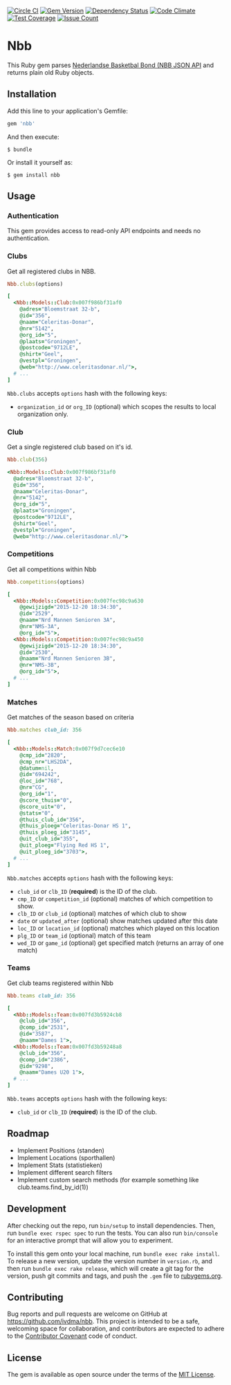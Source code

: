 [![Circle CI](https://circleci.com/gh/ivdma/nbb.svg?style=svg)](https://circleci.com/gh/ivdma/nbb)
[![Gem Version](https://badge.fury.io/rb/nbb.svg)](https://badge.fury.io/rb/nbb)
[![Dependency Status](https://gemnasium.com/ivdma/nbb.svg)](https://gemnasium.com/ivdma/nbb)
[![Code Climate](https://codeclimate.com/github/ivdma/nbb/badges/gpa.svg)](https://codeclimate.com/github/ivdma/nbb)
[![Test Coverage](https://codeclimate.com/github/ivdma/nbb/badges/coverage.svg)](https://codeclimate.com/github/ivdma/nbb/coverage)
[![Issue Count](https://codeclimate.com/github/ivdma/nbb/badges/issue_count.svg)](https://codeclimate.com/github/ivdma/nbb)

# Nbb

This Ruby gem parses
[Nederlandse Basketbal Bond (NBB JSON API](http://db.basketball.nl/help/koppelingen/json)
and returns plain old Ruby objects.

## Installation

Add this line to your application's Gemfile:

```ruby
gem 'nbb'
```

And then execute:

    $ bundle

Or install it yourself as:

    $ gem install nbb

## Usage

### Authentication

This gem provides access to read-only API endpoints and needs no authentication.

### Clubs

Get all registered clubs in NBB.

```ruby
Nbb.clubs(options)
```

```ruby
[
  <Nbb::Models::Club:0x007f986bf31af0
    @adres="Bloemstraat 32-b",
    @id="356",
    @naam="Celeritas-Donar",
    @nr="5142",
    @org_id="5",
    @plaats="Groningen",
    @postcode="9712LE",
    @shirt="Geel",
    @vestpl="Groningen",
    @web="http://www.celeritasdonar.nl/">,
  # ...
]
```

`Nbb.clubs` accepts `options` hash with the following keys:

  - `organization_id` or `org_ID` (optional) which scopes the results to local organization only.

### Club

Get a single registered club based on it's id.

```ruby
Nbb.club(356)
```

```ruby
<Nbb::Models::Club:0x007f986bf31af0
  @adres="Bloemstraat 32-b",
  @id="356",
  @naam="Celeritas-Donar",
  @nr="5142",
  @org_id="5",
  @plaats="Groningen",
  @postcode="9712LE",
  @shirt="Geel",
  @vestpl="Groningen",
  @web="http://www.celeritasdonar.nl/">
```

### Competitions

Get all competitions within Nbb

```ruby
Nbb.competitions(options)
```

```ruby
[
  <Nbb::Models::Competition:0x007fec98c9a630
    @gewijzigd="2015-12-20 18:34:30",
    @id="2529",
    @naam="Nrd Mannen Senioren 3A",
    @nr="NMS-3A",
    @org_id="5">,
  <Nbb::Models::Competition:0x007fec98c9a450
    @gewijzigd="2015-12-20 18:34:30",
    @id="2530",
    @naam="Nrd Mannen Senioren 3B",
    @nr="NMS-3B",
    @org_id="5">,
  # ...
]
```

### Matches

Get matches of the season based on criteria

```ruby
Nbb.matches club_id: 356
```

```ruby
[
  <Nbb::Models::Match:0x007f9d7cec6e10
    @cmp_id="2820",
    @cmp_nr="LHS2DA",
    @datum=nil,
    @id="694242",
    @loc_id="768",
    @nr="CG",
    @org_id="1",
    @score_thuis="0",
    @score_uit="0",
    @stats="0",
    @thuis_club_id="356",
    @thuis_ploeg="Celeritas-Donar HS 1",
    @thuis_ploeg_id="3145",
    @uit_club_id="355",
    @uit_ploeg="Flying Red HS 1",
    @uit_ploeg_id="3703">,
  # ...
]
```

`Nbb.matches` accepts `options` hash with the following keys:

  - `club_id` or `clb_ID` (**required**) is the ID of the club.
  - `cmp_ID` or `competition_id` (optional) matches of which competition to show.
  - `clb_ID` or `club_id` (optional) matches of which club to show
  - `date` or `updated_after` (optional) show matches updated after this date
  - `loc_ID` or `location_id` (optional) matches which played on this location
  - `plg_ID` or `team_id` (optional) match of this team
  - `wed_ID` or `game_id` (optional) get specified match (returns an array of one match)

### Teams

Get club teams registered within Nbb

```ruby
Nbb.teams club_id: 356
```

```ruby
[
  <Nbb::Models::Team:0x007fd3b5924cb8
    @club_id="356",
    @comp_id="2531",
    @id="3587",
    @naam="Dames 1">,
  <Nbb::Models::Team:0x007fd3b59248a8
    @club_id="356",
    @comp_id="2386",
    @id="9298",
    @naam="Dames U20 1">,
  # ...
]
```

`Nbb.teams` accepts `options` hash with the following keys:

  - `club_id` or `clb_ID` (**required**) is the ID of the club.

## Roadmap

- Implement Positions (standen)
- Implement Locations (sporthallen)
- Implement Stats (statistieken)
- Implement different search filters
- Implement custom search methods (for example something like club.teams.find_by_id(1))

## Development

After checking out the repo, run `bin/setup` to install dependencies. Then, run `bundle exec rspec spec` to run the
tests. You can also run `bin/console` for an interactive prompt that will allow you to experiment.

To install this gem onto your local machine, run `bundle exec rake install`. To release a new version, update the
version number in `version.rb`, and then run `bundle exec rake release`, which will create a git tag for the version,
push git commits and tags, and push the `.gem` file to [rubygems.org](https://rubygems.org).

## Contributing

Bug reports and pull requests are welcome on GitHub at https://github.com/ivdma/nbb. This project is intended to
be a safe, welcoming space for collaboration, and contributors are expected to adhere to the
[Contributor Covenant](contributor-covenant.org) code of conduct.

## License

The gem is available as open source under the terms of the [MIT License](http://opensource.org/licenses/MIT).
